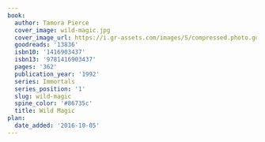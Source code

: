 ```yaml
---
book:
  author: Tamora Pierce
  cover_image: wild-magic.jpg
  cover_image_url: https://i.gr-assets.com/images/S/compressed.photo.goodreads.com/books/1554192590l/13836._SY160_.jpg
  goodreads: '13836'
  isbn10: '1416903437'
  isbn13: '9781416903437'
  pages: '362'
  publication_year: '1992'
  series: Immortals
  series_position: '1'
  slug: wild-magic
  spine_color: '#86735c'
  title: Wild Magic
plan:
  date_added: '2016-10-05'
---
```

